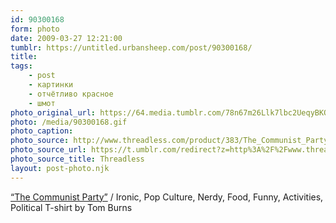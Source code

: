 ```yaml
---
id: 90300168
form: photo
date: 2009-03-27 12:21:00
tumblr: https://untitled.urbansheep.com/post/90300168/
title:
tags:
    - post
    - картинки
    - отчётливо красное
    - шмот
photo_original_url: https://64.media.tumblr.com/78n67m26Llk7lbc2UeqyBKQEo1_r1_1280.gif
photo: /media/90300168.gif
photo_caption: 
photo_source: http://www.threadless.com/product/383/The_Communist_Party
photo_source_url: https://t.umblr.com/redirect?z=http%3A%2F%2Fwww.threadless.com%2Fproduct%2F383%2FThe_Communist_Party%23zoom&t=YTJhNTMyNTZiOTE3YzdmYjNlMmU4M2U2NzYzNmM5M2Y0YmMzZWVlZiw5MDMwMDE2OA%3D%3D&b=t%3Am0vUM0_oWxQpSg5c05RR_Q&p=https%3A%2F%2Funtitled.urbansheep.com%2Fpost%2F90300168%2Fthe-communist-party-ironic-pop-culture&m=0&ts=1631050977
photo_source_title: Threadless
layout: post-photo.njk
---
```


<p><a href="http://www.threadless.com/product/383/The_Communist_Party#zoom">“The Communist Party”</a> / Ironic, Pop Culture, Nerdy, Food, Funny, Activities, Political  T-shirt by Tom Burns</p>
